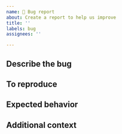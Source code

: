 ```yaml
---
name: 🐛 Bug report
about: Create a report to help us improve
title: ''
labels: bug
assignees: ''

---
```


## Describe the bug
<!--
  A clear and concise description of what the bug is.
-->

## To reproduce

<!--
Steps to reproduce the behavior:
1. Go to '...'
2. Click on '....'
3. Scroll down to '....'
4. See error
-->

## Expected behavior
<!-- 
  A clear and concise description of what you expected to happen.
-->

## Additional context
<!--
  Add any other context about the problem here.
-->
